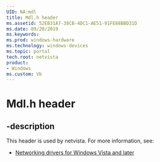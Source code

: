 ```yaml
---
UID: NA:mdl
title: Mdl.h header
ms.assetid: 52EB31A7-38CB-4DC1-AE51-91FE88BBD31D
ms.date: 09/20/2019
ms.keywords: 
ms.prod: windows-hardware
ms.technology: windows-devices
ms.topic: portal
tech.root: netvista
product: 
- Windows
ms.custom: Vb
---
```


# Mdl.h header


## -description


This header is used by netvista. For more information, see:

- [Networking drivers for Windows Vista and later](../_netvista/index.md)
